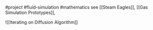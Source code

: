 #project 
#fluid-simulation #mathematics
see [[Steam Eagles]], [[Gas Simulation Prototypes]], 



![[Iterating on Diffusion Algorithm]]
